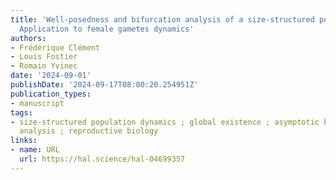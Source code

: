 ```yaml
---
title: 'Well-posedness and bifurcation analysis of a size-structured population model:
  Application to female gametes dynamics'
authors:
- Frédérique Clément
- Louis Fostier
- Romain Yvinec
date: '2024-09-01'
publishDate: '2024-09-17T08:00:20.254951Z'
publication_types:
- manuscript
tags:
- size-structured population dynamics ; global existence ; asymptotic behavior ; bifurcation
  analysis ; reproductive biology
links:
- name: URL
  url: https://hal.science/hal-04699357
---
```

